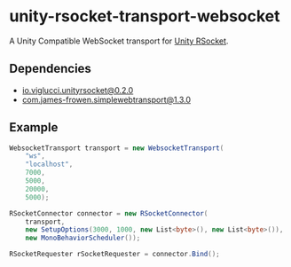 # unity-rsocket-transport-websocket

A Unity Compatible WebSocket transport for [Unity RSocket](https://github.com/viglucci/unity-rsocket).

## Dependencies

- [io.viglucci.unityrsocket@0.2.0](https://github.com/viglucci/unity-rsocket)
- [com.james-frowen.simplewebtransport@1.3.0](https://github.com/James-Frowen/SimpleWebTransport)

## Example

```cs
WebsocketTransport transport = new WebsocketTransport(
    "ws", 
    "localhost",
    7000,
    5000,
    20000,
    5000);

RSocketConnector connector = new RSocketConnector(
    transport,
    new SetupOptions(3000, 1000, new List<byte>(), new List<byte>()),
    new MonoBehaviorScheduler());

RSocketRequester rSocketRequester = connector.Bind();
```